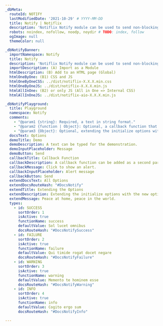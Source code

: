 ```yaml
---
_dbMeta:
  routeId: NOTIFY
  lastModifiedDate: '2021-10-29' # YYYY-MM-DD
  title: Notify | Notiflix
  description: 'Notiflix Notify module can be used to send non-blocking alerts/notifications. This module includes 4 types of notifications: "Success", "Failure", "Warning", and "Info".'
  robots: noindex, nofollow, noodp, noydir # TODO: index, follow
  ogImage: null
  themeColor: null

_dbNotifyBanner:
  importNamespace: Notify
  title: Notify
  description: 'Notiflix Notify module can be used to send non-blocking alerts/notifications. This module includes 4 types of notifications: "Success", "Failure", "Warning", and "Info".'
  importDescription: (A) Import as a Module
  htmlDescription: (B) Add to an HTML page (Global)
  htmlOneByOne: (B1) CSS and JS
  htmlOneByOneCSS: ../dist/notiflix-X.X.X.min.css
  htmlOneByOneJS: ../dist/notiflix-X.X.X.min.js
  htmlAllInOne: (B2) or only JS (All in One => Internal CSS)
  htmlAllInOneJS: ../dist/notiflix-aio-X.X.X.min.js

_dbNotifyPlayground:
  title: Playground
  namespace: Notify
  comments:
    - "@param1 {string}: Required, a text in string format."
    - "@param2 {function | Object}: Optional, a callback function that will be called when the notification element has been clicked. Or, extending the initialize options with the new options for each notification element."
    - "@param3 {Object}: Optional, extending the initialize options with new options for each notification element. (If the second parameter has been already used for a callback function.)"
  docsText: Options
  demoTitle: Demo
  demoDescription: A text can be typed for the demonstration.
  demoInputPlaceholder: Message
  demoButton: Send
  callbackTitle: Callback Function
  callbackDescription: A callback function can be added as a second parameter. The callback function can be used for all types of notifications. The notifications with the callback function do not disappear until they were clicked.
  callbackMessage: Click to show an alert.
  callbackInputPlaceholder: Alert message
  callbackButton: Send
  extendDocsText: All Options
  extendDocsRouteHash: "#DocsNotify"
  extendTitle: Extending the Options
  extendDescription: Extending the initialize options with the new options for each notification element. An "options" object can be added as a second parameter. In addition, it has to be the third parameter if the second parameter has been already used for a callback function.
  extendMessage: Peace at home, peace in the world.
  types:
    - id: SUCCESS
      sortOrder: 1
      isActive: true
      functionName: success
      defaultValue: Sol lucet omnibus
      docsRouteHash: "#DocsNotifySuccess"
    - id: FAILURE
      sortOrder: 2
      isActive: true
      functionName: failure
      defaultValue: Qui timide rogat docet negare
      docsRouteHash: "#DocsNotifyFailure"
    - id: WARNING
      sortOrder: 3
      isActive: true
      functionName: warning
      defaultValue: Memento te hominem esse
      docsRouteHash: "#DocsNotifyWarning"
    - id: INFO
      sortOrder: 4
      isActive: true
      functionName: info
      defaultValue: Cogito ergo sum
      docsRouteHash: "#DocsNotifyInfo"

---
```

